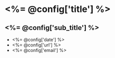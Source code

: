 # <%= @config['title'] %>

## <%= @config['sub_title'] %>

 * <%= @config['date'] %>
 * <%= @config['url'] %>
 * <%= @config['email'] %>
